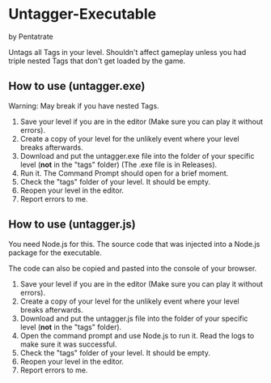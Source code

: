 # Untagger-Executable
by Pentatrate

Untags all Tags in your level. Shouldn't affect gameplay unless you had triple nested Tags that don't get loaded by the game.
## How to use (untagger.exe)
Warning:
  May break if you have nested Tags.
1. Save your level if you are in the editor (Make sure you can play it without errors).
2. Create a copy of your level for the unlikely event where your level breaks afterwards.
3. Download and put the untagger.exe file into the folder of your specific level (**not** in the "tags" folder) (The .exe file is in Releases).
4. Run it. The Command Prompt should open for a brief moment.
5. Check the "tags" folder of your level. It should be empty.
6. Reopen your level in the editor.
7. Report errors to me.

## How to use (untagger.js)
You need Node.js for this. The source code that was injected into a Node.js package for the executable.

The code can also be copied and pasted into the console of your browser.
1. Save your level if you are in the editor (Make sure you can play it without errors).
2. Create a copy of your level for the unlikely event where your level breaks afterwards.
3. Download and put the untagger.js file into the folder of your specific level (**not** in the "tags" folder).
4. Open the command prompt and use Node.js to run it. Read the logs to make sure it was successful.
5. Check the "tags" folder of your level. It should be empty.
6. Reopen your level in the editor.
7. Report errors to me.
